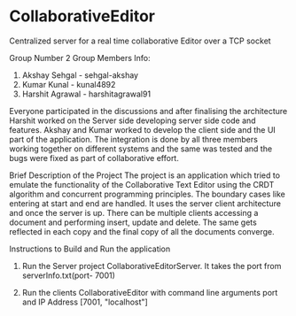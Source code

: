 # CollaborativeEditor
Centralized server for a real time collaborative Editor over a TCP socket

Group Number 2
Group Members Info:
1. Akshay Sehgal - sehgal-akshay
2. Kumar Kunal - kunal4892
3. Harshit Agrawal - harshitagrawal91

Everyone participated in the discussions and after finalising the architecture Harshit worked on the Server side developing
server side code and features. Akshay and Kumar worked to develop the client side and the UI part of the application. The 
integration is done by all three members working together on different systems and the same was tested and the bugs were
fixed as part of collaborative effort.

Brief Description of the Project
The project is an application which tried to emulate the functionality of the Collaborative Text Editor using the CRDT
algorithm and concurrent programming principles. The boundary cases like entering at start and end are handled. It uses the
server client architecture and once the server is up. There can be multiple clients accessing a document and performing insert,
update and delete. The same gets reflected in each copy and the final copy of all the documents converge.

Instructions to Build and Run the application

1. Run the Server project CollaborativeEditorServer.
It takes the port from serverInfo.txt(port- 7001)


2. Run the clients CollaborativeEditor with command line arguments port and IP Address
[7001, "localhost"]
